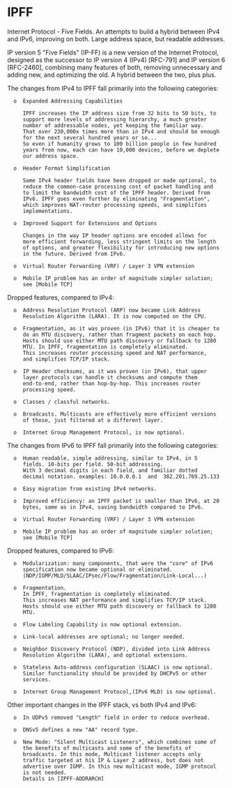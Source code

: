 # IPFF
Internet Protocol - Five Fields.
An attempts to build a hybrid between IPv4 and IPv6, improving on both. Large address space, but readable addresses.

   IP version 5 "Five Fields" (IP-FF) is a new version of the Internet
   Protocol, designed as the successor to IP version 4 (IPv4) [RFC-791] 
   and IP version 6 [RFC-2460], combining many features of both,
   removing unnecessary and adding new, and optimizing the old. 
   A hybrid between the two, plus plus.

   The changes from IPv4 to IPFF fall primarily into the following
   categories:

      o  Expanded Addressing Capabilities

         IPFF increases the IP address size from 32 bits to 50 bits, to
         support more levels of addressing hierarchy, a much greater
         number of addressable nodes, yet keeping the familiar way.
         That over 230,000x times more than in IPv4 and should be enough
         for the next several hundred years or so...
         So even if humanity grows to 100 billion people in few hundred
         years from now, each can have 10,000 devices, before we deplete
         our address space.

      o  Header Format Simplification

         Some IPv4 header fields have been dropped or made optional, to
         reduce the common-case processing cost of packet handling and
         to limit the bandwidth cost of the IPFF header. Derived from 
         IPv6. IPFF goes even further by eliminating "Fragmentation",
         which improves NAT-router processing speeds, and simplifies 
         implementations.

      o  Improved Support for Extensions and Options

         Changes in the way IP header options are encoded allows for
         more efficient forwarding, less stringent limits on the length
         of options, and greater flexibility for introducing new options
         in the future. Derived from IPv6.

      o  Virtual Router Forwarding (VRF) / Layer 3 VPN extension

      o  Mobile IP problem has an order of magnitude simpler solution;
         see [Mobile TCP]

   Dropped features, compared to IPv4:

      o  Address Resolution Protocol (ARP) now became Link Address 
         Resolution Algorithm (LARA). It is now computed on the CPU.

      o  Fragmentation, as it was proven (in IPv6) that it is cheaper to
         do an MTU discovery, rather than fragment packets on each hop.
         Hosts should use either MTU path discovery or fallback to 1280
         MTU. In IPFF, fragmentation is completely eliminated.
         This increases router processing speed and NAT performance,
         and simplifies TCP/IP stack.

      o  IP Header checksums, as it was proven (in IPv6), that upper 
         layer protocols can handle it checksums and compute them 
         end-to-end, rather than hop-by-hop. This increases router 
         processing speed.

      o  Classes / classful networks.

      o  Broadcasts. Multicasts are effectively more efficient versions
         of those, just filtered at a different layer.

      o  Internet Group Management Protocol, is now optional.

   The changes from IPv6 to IPFF fall primarily into the following
   categories:

      o  Human readable, simple addressing, similar to IPv4, in 5 
         fields. 10-bits per field. 50-bit addressing.
         With 3 decimal digits in each field, and familiar dotted 
         decimal notation. examples: 10.0.0.0.1  and  382.201.769.25.133

      o  Easy migration from existing IPv4 networks.

      o  Improved efficiency: an IPFF packet is smaller than IPv6, at 20
         bytes, same as in IPv4, saving bandwidth compared to IPv6.

      o  Virtual Router Forwarding (VRF) / Layer 3 VPN extension

      o  Mobile IP problem has an order of magnitude simpler solution;
         see [Mobile TCP]

   Dropped features, compared to IPv6:

      o  Modularization: many components, that were the "core" of IPv6
         specification now became optional or eliminated.
         (NDP/IGMP/MLD/SLAAC/IPsec/Flow/Fragmentation/Link-Local...)

      o  Fragmentation.
         In IPFF, fragmentation is completely eliminated.
         This increases NAT performance and simplifies TCP/IP stack.
         Hosts should use either MTU path discovery or fallback to 1280
         MTU.

      o  Flow Labeling Capability is now optional extension.

      o  Link-local addresses are optional; no longer needed.

      o  Neighbor Discovery Protocol (NDP), divided into Link Address 
         Resolution Algorithm (LARA), and optional extensions.

      o  Stateless Auto-address configuration (SLAAC) is now optional. 
         Similar functionality should be provided by DHCPv5 or other 
         services.

      o  Internet Group Management Protocol,(IPv6 MLD) is now optional.

   Other important changes in the IPFF stack, vs both IPv4 and IPv6:

      o  In UDPv5 removed "Length" field in order to reduce overhead.

      o  DNSv5 defines a new "AA" record type.

      o  New Mode: "Silent Multicast Listeners", which combines some of
         the benefits of multicasts and some of the benefits of 
         broadcasts. In this mode, Multicast listener accepts only 
         traffic targeted at his IP & Layer 2 address, but does not 
         advertise over IGMP. In this new multicast mode, IGMP protocol
         is not needed.
         Details in [IPFF-ADDRARCH]

